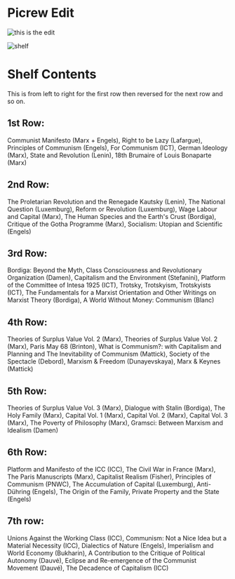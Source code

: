 # Picrew Edit
![this is the edit](https://cdn.discordapp.com/attachments/816816636858204170/818674762313105468/Bedroom.png)

![shelf](https://cdn.discordapp.com/attachments/817929314401779725/818521556883865630/unknown.png)

# Shelf Contents

This is from left to right for the first row then reversed for the next row and so on.

## 1st Row:
Communist Manifesto (Marx + Engels), Right to be Lazy (Lafargue), Principles of Communism (Engels), For Communism (ICT), German Ideology (Marx), State and Revolution (Lenin), 18th Brumaire of Louis Bonaparte (Marx)
## 2nd Row:
The Proletarian Revolution and the Renegade Kautsky (Lenin), The National Question (Luxemburg), Reform or Revolution (Luxemburg), Wage Labour and Capital (Marx), The Human Species and the Earth's Crust (Bordiga), Critique of the Gotha Programme (Marx), Socialism: Utopian and Scientific (Engels)
## 3rd Row:
Bordiga: Beyond the Myth, Class Consciousness and Revolutionary Organization (Damen), Capitalism and the Environment (Stefanini), Platform of the Committee of Intesa 1925 (ICT), Trotsky, Trotskyism, Trotskyists (ICT), The Fundamentals for a Marxist Orientation and Other Writings on Marxist Theory (Bordiga), A World Without Money: Communism (Blanc)
## 4th Row:
Theories of Surplus Value Vol. 2 (Marx), Theories of Surplus Value Vol. 2 (Marx), Paris May 68 (Brinton), What is Communism?: with Capitalism and Planning and The Inevitability of Communism (Mattick), Society of the Spectacle (Debord), Marxism & Freedom (Dunayevskaya), Marx & Keynes (Mattick)
## 5th Row:
Theories of Surplus Value Vol. 3 (Marx), Dialogue with Stalin (Bordiga), The Holy Family (Marx), Capital Vol. 1 (Marx), Capital Vol. 2 (Marx), Capital Vol. 3 (Marx), The Poverty of Philosophy (Marx), Gramsci: Between Marxism and Idealism (Damen)
## 6th Row:
Platform and Manifesto of the ICC (ICC), The Civil War in France (Marx), The Paris Manuscripts (Marx), Capitalist Realism (Fisher), Principles of Communism (PNWC), The Accumulation of Capital (Luxemburg), Anti-Dühring (Engels), The Origin of the Family, Private Property and the State (Engels)
## 7th row:
Unions Against the Working Class (ICC), Communism: Not a Nice Idea but a Material Necessity (ICC), Dialectics of Nature (Engels), Imperialism and World Economy (Bukharin), A Contribution to the Critique of Political Autonomy (Dauvé), Eclipse and Re-emergence of the Communist Movement (Dauvé), The Decadence of Capitalism (ICC)
